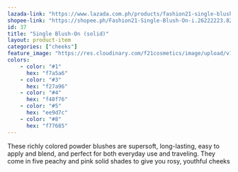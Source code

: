 ```yaml
---
lazada-link: "https://www.lazada.com.ph/products/fashion21-single-blush-on-i254100487-s349009829.html?spm=a2o4l.seller.list.18.6f7a6cc9qQHiAY&mp=1"
shopee-link: "https://shopee.ph/Fashion21-Single-Blush-On-i.26222223.826165428"
id: 37
title: "Single Blush-On (solid)"
layout: product-item
categories: ["cheeks"]
feature_image: "https://res.cloudinary.com/f21cosmetics/image/upload/v1598007518/single-blush_vqltzm.jpg"
colors:
    - color: "#1"
      hex: "f7a5a6"
    - color: "#3"
      hex: "f27a96"
    - color: "#4"
      hex: "f48f76"
    - color: "#5"
      hex: "ee9d7c"
    - color: "#8"
      hex: "f77685"
---
```

These richly colored powder blushes are supersoft, long-lasting, easy to apply and blend, and perfect for both everyday use and traveling. They come in five peachy and pink solid shades to give you rosy, youthful cheeks
